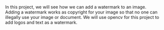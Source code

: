 In this project, we will see how we can add a watermark to an image. Adding a watermark works as copyright for your image so that no one can illegally use your image or document. We will use opencv for this project to add logos and text as a watermark.
